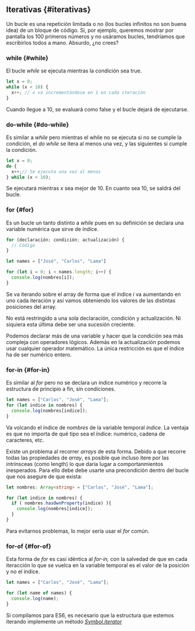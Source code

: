 ## Iterativas {#iterativas}

Un bucle es una repetición limitada o no (los bucles infinitos no son buena idea) de un bloque de código. Si, por ejemplo, queremos mostrar por pantalla los 100 primeros números y no usáramos bucles, tendríamos que escribirlos todos a mano. Absurdo, ¿no crees?

### while {#while}

El bucle _while_ se ejecuta mientras la condición sea true.

```ts
let x = 0;
while (x < 10) {  
  x++; // x va incrementándose en 1 en cada iteración
}
```

Cuando llegue a 10, se evaluará como false y el bucle dejará de ejecutarse.

### do-while {#do-while}

Es similar a _while_ pero mientras el while no se ejecuta si no se cumple la condición, el _do while_ se itera al menos una vez, y las siguientes si cumple la condición.

```ts
let x = 0; 
do {  
  x++;// Se ejecuta una vez al menos 
} while (x < 10);
```

Se ejecutará mientras _x_ sea mejor de 10\. En cuanto sea 10, se saldrá del bucle.

### for {#for}

Es un bucle un tanto distinto a _while_ pues en su definición se declara una variable numérica que sirve de índice.

```ts
for (declaración; condición; actualización) {  
  // Código
}

let names = ["José", "Carlos", "Lama"]

for (let i = 0; i < names.length; i++) { 
  console.log(nombres[i]);
}
```

Se va iterando sobre el array de forma que el índice _i_ va aumentando en uno cada iteración y así vamos obteniendo los valores de las distintas posiciones del array.

No está restringido a una sola declaración, condición y actualización. Ni siquiera esta última debe ser una sucesión creciente.

Podemos declarar más de una variable y hacer que la condición sea más compleja con operadores lógicos. Además en la actualización podemos usar cualquier operador matemático. La única restricción es que el índice ha de ser numérico entero.

### for-in {#for-in}

Es similar al _for_ pero no se declara un índice numérico y recorre la estructura de principio a fin, sin condiciones.

```ts
let names = ["Carlos", "José", "Lama"];
for (let indice in nombres) { 
  console.log(nombres[indice]);
}
```

Va volcando el índice de _nombres_ de la variable temporal _indice_. La ventaja es que no importa de qué tipo sea el índice: numérico, cadena de caracteres, etc.

Existe un problema al recorrer _arrays_ de esta forma. Debido a que recorre todas las propiedades de _array_, es posible que incluso itere por las intrínsceas (como length) lo que daría lugar a comportanmientos inesperados. Para ello debe debe usarte una precondición dentro del bucle que nos asegure de que exista:

```ts
let nombres: Array<string> = ["Carlos", "José", "Lama"];

for (let indice in nombres) { 
  if ( nombres.hasOwnProperty(indice) ){ 
    console.log(nombres[indice]); 
  } 
}
```

Para evitarnos problemas, lo mejor sería usar el _for_ común.

### for-of {#for-of}

Esta forma de _for_ es casi idéntica al _for-in,_ con la salvedad de que en cada iteracción lo que se vuelca en la variable temporal es el valor de la posición y no el índice.

```ts
let names = ["Carlos", "José", "Lama"];

for (let name of names) { 
  console.log(name);
}
```

Si compilamos para ES6, es necesario que la estructura que estemos iterando implemente un método _[Symbol.iterator]()_